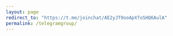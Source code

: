 ```yaml
---
layout: page
redirect_to: "https://t.me/joinchat/AE2yJT9ooApXfoSHQ6AulA"
permalink: /telegramgroup/
---
```


